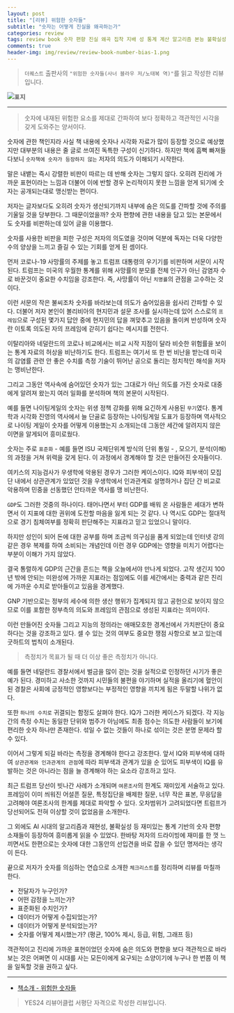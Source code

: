 ```yaml
---  
layout: post  
title: "[리뷰] 위험한 숫자들"  
subtitle: "숫자는 어떻게 진실을 왜곡하는가"  
categories: review  
tags: review book 숫자 편향 진실 왜곡 집착 지배 성 통계 계산 알고리즘 본능 불확실성 오차범위   
comments: true  
header-img: img/review/review-book-number-bias-1.png
---  
```

  
> `더퀘스트` 출판사의 `"위험한 숫자들(사너 블라우 저/노태복 역)"`를 읽고 작성한 리뷰입니다.  

![표지](https://theorydb.github.io/assets/img/review/review-book-number-bias-1.png)  

---

> 숫자에 내재된 위험한 요소를 제대로 간파하여 보다 정확하고 객관적인 시각을 갖게 도와주는 양서이다.

숫자에 관한 책인지라 사실 책 내용에 숫자나 시각화 자료가 많이 등장할 것으로 예상했지만 대부분의 내용은 줄 글로 쓰여진 독특한 구성이 신기하다. 하지만 책에 흠뻑 빠져들다보니 `숫자책에 숫자가 등장하지 않는` 저자의 의도가 이해되기 시작한다. 

말은 내뱉는 즉시 강렬한 비판이 따르는 데 반해 숫자는 그렇지 않다. 오히려 진리에 가까운 표현이라는 느낌과 더불어 이에 반할 경우 논리적이지 못한 느낌을 얻게 되기에 숫자는 공개되는대로 맹신받는 편이다. 

저자는 글자보다도 오히려 숫자가 생산되기까지 내부에 숨은 의도를 간파할 것에 주의를 기울일 것을 당부한다. 그 때문이었을까? 숫자 편향에 관한 내용을 담고 있는 본문에서도 숫자를 비판하는데 있어 글을 이용했다. 

숫자를 사용한 비판을 피한 구성은 저자의 의도였을 것이며 덕분에 독자는 더욱 다양한 수의 양상을 느끼고 즐길 수 있는 기회를 얻게 된 셈이다. 

먼저 코로나-19 사망률의 주제를 놓고 트럼프 대통령의 우기기를 비판하며 서문이 시작된다. 트럼프는 미국의 우월한 통계를 위해 사망률의 분모를 전체 인구가 아닌 감염자 수로 바꾼것이 중요한 수치임을 강조한다. 즉, 사망률이 아닌 `치명률`의 관점을 고수하는 것이다.

이런 서문의 작은 불씨조차 숫자를 바라보는데 의도가 숨어있음을 쉽사리 간파할 수 있다. 더불어 저자 본인이 볼리비아의 현지민과 설문 조사를 실시하는데 있어 스스로의 `프레임`으로 구성된 몇가지 답안 중에 현지민의 답을 껴맞추고 있음을 돌이켜 반성하며 숫자란 이토록 의도된 자의 프레임에 갇히기 쉽다는 메시지를 전한다.

이탈리아와 네덜란드의 코로나 비교에서는 비교 시작 지점이 달라 비슷한 위험률을 보이는 통계 자료의 허상을 비난하기도 한다. 트럼프는 여기서 또 한 번 비난을 받는데 미국의 감염률 관련 안 좋은 수치를 측정 기술이 뛰어난 공으로 돌리는 정치적인 해석을 저자는 맹비난한다.

그리고 그동안 역사속에 숨어있던 숫자가 있는 그대로가 아닌 의도를 가진 숫자로 대중에게 알려져 왔는지 여러 일화를 분석하며 책의 본문이 시작된다. 

예를 들면 나이팅게일의 숫자는 위생 정책 강화를 위해 요긴하게 사용된 `무기`였다. 통계학과 시각화 진영의 역사에서 늘 단골로 등장하는 나이팅게일 도표가 등장하며 역사적으로 나이팅 게일이 숫자를 어떻게 이용했는지 소개되는데 그동안 세간에 알려지지 않은 이면을 알게되어 흥미로웠다. 

숫자는 주로 `표준화` - 예를 들면 ISU 국제단위계 방식의 단위 통일 - , 모으기, 분석(이해)의 과정을 거쳐 위력을 갖게 된다. 이 과정에서 경계해야 할 것은 만들어진 숫자들이다. 

여키스의 지능검사가 우생학에 악용된 경우가 그러한 케이스이다. IQ와 피부색이 모집단 내에서 상관관계가 있었던 것을 우생학에서 인과관계로 설명하거나 집단 간 비교로 악용하며 민중을 선동했던 안타까운 역사를 맹 비난한다.

`GDP`도 그러한 것중의 하나이다. 태어나면서 부터 GDP를 배워 온 사람들은 세대가 변하면서 이 지표에 대한 권위에 도전할 마음을 잃게 되는 것 같다. 나 역시도 GDP는 절대적으로 경기 침체여부를 정확히 판단해주는 지표라고 믿고 있었으니 말이다. 

하지만 성인이 되어 돈에 대한 공부를 하며 조금씩 의구심을 품게 되었는데 인터넷 강의 같은 경우 복제를 하여 소비되는 개념인데 이런 경우 GDP에는 영향을 미치기 어렵다는 부분이 이해가 가지 않았다.

결국 통렬하게 GDP의 근간을 흔드는 책을 오늘에서야 만나게 되었다. 고작 생긴지 100년 밖에 안되는 미완성에 가까운 지표라는 점임에도 이를 세간에서는 중력과 같은 진리에 가까운 수치로 받아들이고 있음을 경계했다.

GNP 기반으로는 정부의 세수에 의한 생산 행위가 집계되지 않고 공헌으로 보이지 않으므로 이를 포함한 정부측의 의도와 프레임의 관점으로 생성된 지표라는 의미이다. 

이런 만들어진 숫자들 그리고 지능의 정의라는 애매모호한 경계선에서 가치판단이 중요하다는 것을 강조하고 있다. 셀 수 있는 것의 여부도 중요한 쟁점 사항으로 보고 있는데 굿하트의 법칙이 소개된다. 

> 측정치가 목표가 될 때 더 이상 좋은 측정치가 아니다.

예를 들면 네덜란드 경찰서에서 벌금을 많이 걷는 것을 실적으로 인정하던 시기가 좋은 예가 된다. 경미하고 사소한 것까지 시민들의 불편을 야기하며 실적을 올리기에 혈안이 된 경찰은 사회에 긍정적인 영향보다는 부정적인 영향을 끼치게 됨은 두말할 나위가 없다. 

또한 `하나의 수치로` 귀결되는 함정도 살펴야 한다. IQ가 그러한 케이스가 되겠다. 각 지능 간의 측정 수치는 동일한 단위와 범주가 아님에도 최종 점수는 의도한 사람들이 보기에 편리한 숫자 하나만 존재한다. 섞일 수 없는 것들이 하나로 섞이는 것은 분명 문제라 할 수 있다. 

이어서 그렇게 되길 바라는 측정을 경계해야 한다고 강조한다. 앞서 IQ와 피부색에 대하여 `상관관계와 인과관계의 관점`에 따라 피부색과 관계가 있을 순 있어도 피부색이 IQ를 유발하는 것은 아니라는 점을 늘 경계해야 하는 요소라 강조하고 있다. 

최근 트럼프 당선이 빗나간 사례가 소개되며 `여론조사`의 한계도 재미있게 서술하고 있다. 프레임이 이미 씌워진 어설픈 질문, 특정집단을 배제한 질문, 너무 작은 표본, 무응답을 고려해야 여론조사의 한계를 제대로 파악할 수 있다. 오차범위가 고려되었다면 트럼프가 당선되어도 전혀 이상할 것이 없었음을 소개한다. 

그 외에도 AI 시대의 알고리즘과 재현성, 불확실성 등 재미있는 통계 기반의 숫자 편향 소재들이 등장하여 흥미롭게 읽을 수 있었다. 한바탕 저자의 드라이빙에 재미를 한 껏 느끼면서도 한편으로는 숫자에 대한 그동안의 선입견을 바로 잡을 수 있던 명저라는 생각이 든다. 

끝으로 저자가 숫자를 의심하는 연습으로 소개한 `체크리스트`를 정리하며 리뷰를 마칠까 한다.

* 전달자가 누구인가?
* 어떤 감정을 느끼는가?
* 표준화된 수치인가?
* 데이터가 어떻게 수집되었는가?
* 데이터가 어떻게 분석되었는가?
* 숫자를 어떻게 제시했는가? (평균, 100% 제시, 등급, 위험, 그래프 등)

객관적이고 진리에 가까운 표현이었던 숫자에 숨은 의도와 편향을 보다 객관적으로 바라보는 것은 어쩌면 이 시대를 사는 모든이에게 요구되는 소양이기에 누구나 한 번쯤 이 책을 일독할 것을 권하고 싶다.


---

* [책소개 - 위험한 숫자들](http://www.yes24.com/Product/Goods/108464950)

> YES24 리뷰어클럽 서평단 자격으로 작성한 리뷰입니다.
